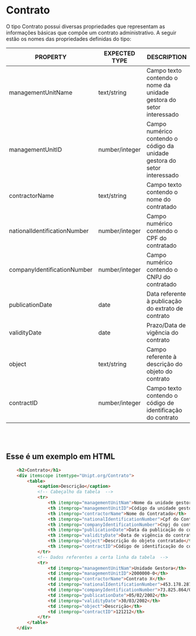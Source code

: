# Contrato

O tipo Contrato possui diversas propriedades que representam as informações básicas que compõe um contrato administrativo. A seguir estão os nomes das propriedades definidas do tipo:

| PROPERTY | EXPECTED TYPE | DESCRIPTION |
| ------ | ------ | ------ |
| managementUnitName | text/string | Campo texto contendo o nome da unidade gestora do setor interessado |
| managementUnitID | number/integer | Campo numérico contendo o código da unidade gestora do setor interessado |
| contractorName | text/string | Campo texto contendo o nome do contratado |
| nationalIdentificationNumber | number/integer | Campo numérico contendo o CPF do contratado |
| companyIdentificationNumber | number/integer | Campo numérico contendo o CNPJ do contratado |
| publicationDate | date | Data referente à publicação do extrato de contrato |
| validityDate | date | Prazo/Data de vigência do contrato |
| object | text/string | Campo referente à descrição do objeto do contrato |
| contractID | number/integer | Campo texto contendo o código de identificação do contrato |

<br></br>

## Esse é um exemplo em HTML

```html
    <h2>Contrato</h1>
    <div itemscope itemtype="Unipt.org/Contrato">
        <table>
            <caption>Descrição</caption>
            <!-- Cabeçalho da tabela  -->
            <tr>
                <th itemprop="managementUnitNam">Nome da unidade gestora</th>
                <th itemprop="managementUnitID">Código da unidade gestora</th>
                <th itemprop="contractorName">Nome do Contratado</th>
                <th itemprop="nationalIdentificationNumber">Cpf do Contratado</th>
                <th itemprop="companyIdentificationNumber">Cnpj do contratado</th>
                <th itemprop="publicationDate">Data da publicação do contrato</th>
                <th itemprop="validityDate">Data de vigência do contrato</th>
                <th itemprop="object">Descrição do objeto contratado</th>
                <th itemprop="contractID">Código de identificação do contrato</th>
            </tr>
            <!-- Dados referentes a certa linha da tabela  -->
            <tr>
                <td itemprop="managementUnitNam">Unidade Gestora</th>
                <td itemprop="managementUnitID">2000000-0</th>
                <td itemprop="contractorName">Contrato X</th>
                <td itemprop="nationalIdentificationNumber">453.178.287-91</th>
                <td itemprop="companyIdentificationNumber">73.825.864/0001-16</th>
                <td itemprop="publicationDate">05/02/2002</th>
                <td itemprop="validityDate">30/03/2002</th>
                <td itemprop="object">Descrição</th>
                <td itemprop="contractID">121212</th>
            </tr>
        </table>
    </div>
```